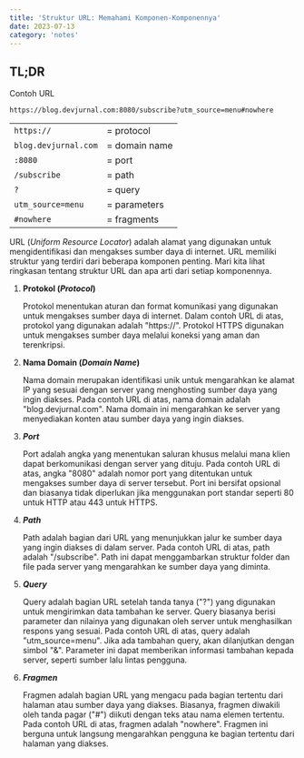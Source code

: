 ```yaml
---
title: 'Struktur URL: Memahami Komponen-Komponennya'
date: 2023-07-13
category: 'notes'
---
```


## TL;DR

Contoh URL
```
https://blog.devjurnal.com:8080/subscribe?utm_source=menu#nowhere
```
|  |  |
|--|--|
|`https://` | = protocol |
|`blog.devjurnal.com` | = domain name |
|`:8080` | = port |
|`/subscribe` | = path |
|`?` | = query |
|`utm_source=menu` | = parameters |
|`#nowhere` | = fragments |

URL (*Uniform Resource Locator*) adalah alamat yang digunakan untuk mengidentifikasi dan mengakses sumber daya di internet. URL memiliki struktur yang terdiri dari beberapa komponen penting. Mari kita lihat ringkasan tentang struktur URL dan apa arti dari setiap komponennya.

1. **Protokol (*Protocol*)**

    Protokol menentukan aturan dan format komunikasi yang digunakan untuk mengakses sumber daya di internet. Dalam contoh URL di atas, protokol yang digunakan adalah "https://". Protokol HTTPS digunakan untuk mengakses sumber daya melalui koneksi yang aman dan terenkripsi.

2. **Nama Domain (*Domain Name*)**

    Nama domain merupakan identifikasi unik untuk mengarahkan ke alamat IP yang sesuai dengan server yang menghosting sumber daya yang ingin diakses. Pada contoh URL di atas, nama domain adalah "blog.devjurnal.com". Nama domain ini mengarahkan ke server yang menyediakan konten atau sumber daya yang ingin diakses.

3. ***Port***

    Port adalah angka yang menentukan saluran khusus melalui mana klien dapat berkomunikasi dengan server yang dituju. Pada contoh URL di atas, angka "8080" adalah nomor port yang ditentukan untuk mengakses sumber daya di server tersebut. Port ini bersifat opsional dan biasanya tidak diperlukan jika menggunakan port standar seperti 80 untuk HTTP atau 443 untuk HTTPS.

4. ***Path***

    Path adalah bagian dari URL yang menunjukkan jalur ke sumber daya yang ingin diakses di dalam server. Pada contoh URL di atas, path adalah "/subscribe". Path ini dapat menggambarkan struktur folder dan file pada server yang mengarahkan ke sumber daya yang diminta.

5. ***Query***

    Query adalah bagian URL setelah tanda tanya ("?") yang digunakan untuk mengirimkan data tambahan ke server. Query biasanya berisi parameter dan nilainya yang digunakan oleh server untuk menghasilkan respons yang sesuai. Pada contoh URL di atas, query adalah "utm_source=menu". Jika ada tambahan query, akan dilanjutkan dengan simbol "&". Parameter ini dapat memberikan informasi tambahan kepada server, seperti sumber lalu lintas pengguna.

6. ***Fragmen***

    Fragmen adalah bagian URL yang mengacu pada bagian tertentu dari halaman atau sumber daya yang diakses. Biasanya, fragmen diwakili oleh tanda pagar ("#") diikuti dengan teks atau nama elemen tertentu. Pada contoh URL di atas, fragmen adalah "nowhere". Fragmen ini berguna untuk langsung mengarahkan pengguna ke bagian tertentu dari halaman yang diakses.
